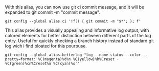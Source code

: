 With this alias, you can now use git ci commit message, and it will be expanded to git commit -m "commit message".

````shell
git config --global alias.ci '!f() { git commit -m "$*"; }; f'
````

This alias provides a visually appealing and informative log output, with colored elements for better distinction between different parts of the log entry. Useful for quickly checking a branch history instead of standard git log wich i find bloated for this pourpuse.
````shell
git config --global alias.betterlog "log --name-status --color --pretty=format:'%C(magenta)%d%n %C(yellow)%h%Creset · %C(green)%cn%Creset%n %C(cyan)%s'"
````